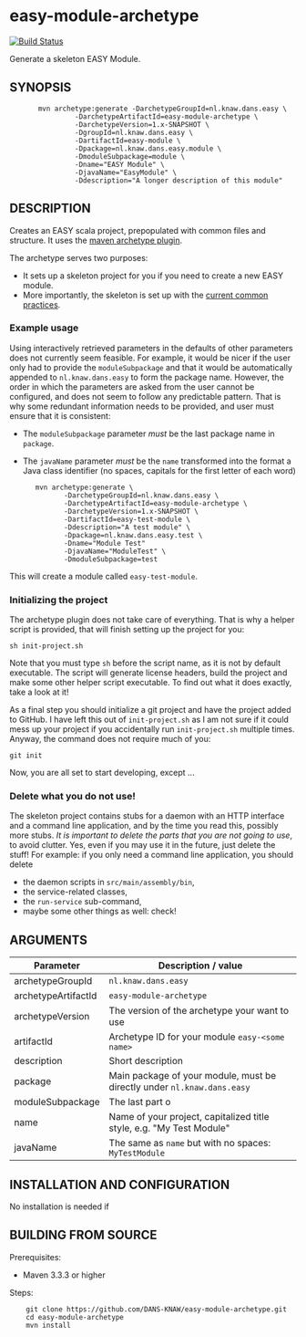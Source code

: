 easy-module-archetype
=====================
[![Build Status](https://travis-ci.org/DANS-KNAW/easy-module-archetype.png?branch=master)](https://travis-ci.org/DANS-KNAW/easy-module-archetype)

Generate a skeleton EASY Module.

SYNOPSIS
--------

           mvn archetype:generate -DarchetypeGroupId=nl.knaw.dans.easy \
                    -DarchetypeArtifactId=easy-module-archetype \
                    -DarchetypeVersion=1.x-SNAPSHOT \
                    -DgroupId=nl.knaw.dans.easy \
                    -DartifactId=easy-module \
                    -Dpackage=nl.knaw.dans.easy.module \
                    -DmoduleSubpackage=module \
                    -Dname="EASY Module" \
                    -DjavaName="EasyModule" \
                    -Ddescription="A longer description of this module"

DESCRIPTION
-----------

Creates an EASY scala project, prepopulated with common files and structure. It uses the 
[maven archetype plugin](http://maven.apache.org/archetype/maven-archetype-plugin).

The archetype serves two purposes:

* It sets up a skeleton project for you if you need to create a new EASY module.
* More importantly, the skeleton is set up with the [current common practices].

[current common practices]: common-practices.md

### Example usage

Using interactively retrieved parameters in the defaults of other parameters does not currently seem feasible. For example,
it would be nicer if the user only had to provide the `moduleSubpackage` and that it would be automatically appended to 
`nl.knaw.dans.easy` to form the package name. However, the order in which the parameters are asked from the user cannot be configured, 
and does not seem to follow any predictable pattern. That is why some redundant information needs to be provided, and user must
ensure that it is consistent:

* The `moduleSubpackage` parameter *must* be the last package name in `package`.
* The `javaName` parameter *must* be the `name` transformed into the format a Java class identifier (no spaces, capitals for the first letter of each word)

         mvn archetype:generate \ 
                -DarchetypeGroupId=nl.knaw.dans.easy \
                -DarchetypeArtifactId=easy-module-archetype \ 
                -DarchetypeVersion=1.x-SNAPSHOT \
                -DartifactId=easy-test-module \
                -Ddescription="A test module" \
                -Dpackage=nl.knaw.dans.easy.test \
                -Dname="Module Test"
                -DjavaName="ModuleTest" \
                -DmoduleSubpackage=test

This will create a module called `easy-test-module`. 

### Initializing the project

The archetype plugin does not take care of everything. That is why a helper script is provided, that will finish setting up the 
project for you:

    sh init-project.sh

Note that you must type `sh` before the script name, as it is not by default executable. The script will generate license headers, build the project
and make some other helper script executable. To find out what it does exactly, take a look at it!

As a final step you should initialize a git project and have the project added to GitHub. I have left this out of `init-project.sh` as I am not sure if
it could mess up your project if you accidentally run `init-project.sh` multiple times. Anyway, the command does not require much of you:

    git init
    
Now, you are all set to start developing, except ...    

### Delete what you do not use!

The skeleton project contains stubs for a daemon with an HTTP interface and a command line application, and by the time you read this,
possibly more stubs. *It is important to delete the parts that you are not going to use*, to avoid clutter. Yes, even if you may use it
in the future, just delete the stuff! For example: if you only need a command line application, you should delete

* the daemon scripts in `src/main/assembly/bin`,
* the service-related classes,
* the `run-service` sub-command,
* maybe some other things as well: check!

ARGUMENTS
----------

Parameter                | Description / value
-------------------------|-----------------------------------------------
archetypeGroupId         | `nl.knaw.dans.easy`
archetypeArtifactId      | `easy-module-archetype`  
archetypeVersion         | The version of the archetype your want to use
artifactId               | Archetype ID for your module `easy-<some name>`
description              | Short description
package                  | Main package of your module, must be directly under `nl.knaw.dans.easy`
moduleSubpackage         | The last part o 
name                     | Name of your project, capitalized title style, e.g. "My Test Module"
javaName                 | The same as `name` but with no spaces: `MyTestModule`




INSTALLATION AND CONFIGURATION
------------------------------

No installation is needed if 


BUILDING FROM SOURCE
--------------------

Prerequisites:

* Maven 3.3.3 or higher

Steps:

        git clone https://github.com/DANS-KNAW/easy-module-archetype.git
        cd easy-module-archetype
        mvn install
